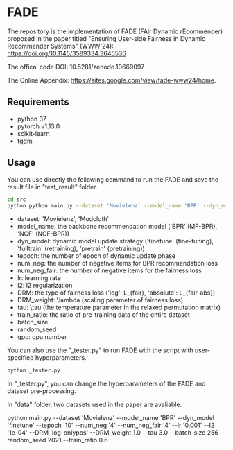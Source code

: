 # FADE
The repository is the implementation of FADE (FAir Dynamic rEcommender) proposed in the paper titled "Ensuring User-side Fairness in Dynamic Recommender Systems" (WWW'24): https://doi.org/10.1145/3589334.3645536

The offical code DOI: 10.5281/zenodo.10669097

The Online Appendix: https://sites.google.com/view/fade-www24/home.



## Requirements
- python 37
- pytorch v1.13.0
- scikit-learn
- tqdm


## Usage

You can use directly the following command to run the FADE and save the result file in "test_result" folder.

```bash
cd src
python python main.py --dataset 'Movielenz' --model_name 'BPR' --dyn_model 'finetune' --tepoch '10' --num_neg '4' --num_neg_fair '4' --lr '0.001' --l2 '1e-04' --DRM 'log-onlypos' --DRM_weight 1.0 --tau 3.0 --train_ratio 0.6 --batch_size 256 --random_seed 2021 --gpu 0
```
- dataset: 'Movielenz', 'Modcloth'
- model_name: the backbone recommendation model ('BPR' (MF-BPR), 'NCF' (NCF-BPR))
- dyn_model: dynamic model update strategy ('finetune' (fine-tuning), 'fulltrain' (retraining), 'pretrain' (pretraining))
- tepoch: the number of epoch of dynamic update phase
- num_neg: the number of negative items for BPR recommendation loss
- num_neg_fair: the number of negative items for the fairness loss
- lr: learning rate
- l2: l2 regularization
- DRM: the type of fairness loss ('log': L_{fair}, 'absolute': L_{fair-abs})
- DRM_weight: \lambda (scaling parameter of fairness loss)
- tau: \tau (the temperature parameter in the relaxed permutation matrix)
- train_ratio: the ratio of pre-training data of the entire dataset
- batch_size
- random_seed
- gpu: gpu number

You can also use the "_tester.py" to run FADE with the script with user-specified hyperparameters.
```bash
python _tester.py
```
In "_tester.py", you can change the hyperparameters of the FADE and dataset pre-processing.

In "data" folder, two datasets used in the paper are avaliable. 



python main.py --dataset 'Movielenz' --model_name 'BPR' --dyn_model 'finetune' --tepoch '10' --num_neg '4' --num_neg_fair '4' --lr '0.001' --l2 '1e-04' --DRM 'log-onlypos' --DRM_weight 1.0 --tau 3.0 --batch_size 256 --random_seed 2021 --train_ratio 0.6

